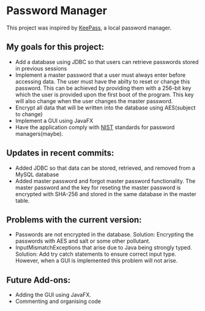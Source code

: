 # Password Manager

This project was inspired by [KeePass](https://keepass.info/), a local password manager. 

## My goals for this project:
- Add a database using JDBC so that users can retrieve passwords stored in previous sessions<br>
- Implement a master password that a user must always enter before accessing data. The user must have the abilty to reset or change this password. This can be achieved by providing them with a 256-bit key which the user is provided upon the first boot of the program. This key will also change when the user changes the master password.<br>
- Encrypt all data that will be written into the database using AES(subject to change)<br>
- Implement a GUI using JavaFX <br>
- Have the application comply with [NIST](https://www.auditboard.com/blog/nist-password-guidelines/#:~:text=NIST%20requires%20an%208%2Dcharacter%20minimum%20for%20passwords.) standards for password managers(maybe).

## Updates in recent commits: 
- Added JDBC so that data can be stored, retrieved, and removed from a MySQL database<br>
- Added master password and forgot master password functionality. The master password and the key for reseting the master password is encrypted with SHA-256 and stored in the same database in the master table. 

## Problems with the current version:
- Passwords are not encrypted in the database. Solution: Encrypting the passwords with AES and salt or some other pollutant. <br>
- InputMismatchExceptions that arise due to Java being strongly typed. Solution: Add try catch statements to ensure correct input type. However, when a GUI is implemented this problem will not arise. 

## Future Add-ons:
- Adding the GUI using JavaFX.<br>
- Commenting and organising code

